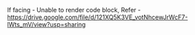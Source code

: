 If facing - Unable to render code block,
Refer - https://drive.google.com/file/d/121XQ5K3VE_votNhcewJrWcF7-lWts_mV/view?usp=sharing
